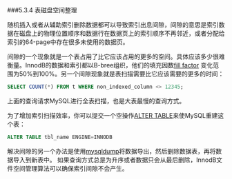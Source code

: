 ###5.3.4 表磁盘空间整理

随机插入或者从辅助索引删除数据都可以导致索引出息间隙，间隙的意思是索引数据在磁盘上的物理位置顺序和数据行在数据页上的索引顺序不再邻近，或者分配给索引的64-page中存在很多未使用的数据页。

间隙的一个现象就是一个表占用了比它应该占用的更多的空间。具体应该多少很难衡量。InnodB的数据和索引都以B-bree组织，他们的填充因数[fill factor][fill_factor] 变化范围为50%到100%。另一个间隙现象就是表扫描需要比它应该需要的更多的时间：

```sql
SELECT COUNT(*) FROM t WHERE non_indexed_column <> 12345;
```

上面的查询请求MySQL进行全表扫描，也是大表最慢的查询方式。

为了增加索引扫描效率，你可以提交一个空操作[ALTER TABLE][alter_table]来使MySQL重建这个表：

```sql
ALTER TABLE tbl_name ENGINE=INNODB
```

解决间隙的另一个办法是使用[mysqldump][mysqldump]将数据导出，然后删除数据表，再将数据导入到新表中。
如果查询方式总是为升序或者数据只会从最后删除，InnodB文件空间管理算法可以确保索引间隙不会产生。

[fill_factor]:(../glossary.md#glos_fill_factor)
[alter_table]:(../Chapter_13/13_01.07_ALTER_TABLE_Syntax.md)
[mysqldump]:(../Chapter_04/04_05_04_mysqldump_A_Database_Backup_Program.md)
